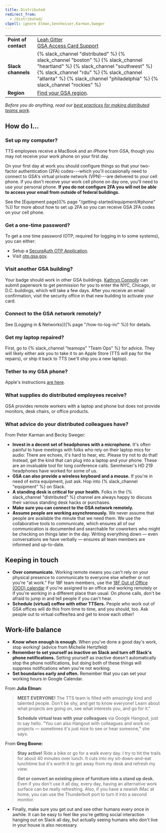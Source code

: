 ```yaml
---
title: Distributed
redirect_from:
  - /distributed/
cSpell: ignore Elman,Sennheiser,Karman,Sweger
---
```


<div class="table-wrapper">
  <table class="table-office-metadata">
    <tbody>
      <tr>
        <td class="col-key"><strong>Point of contact</strong></td>
        <td class="col-value">
          <a href="https://gsa-tts.slack.com/team/U01JME2KB41">Leah Gitter</a><br />
          <a href="mailto:hspd12.security@gsa.gov">GSA Access Card Support</a>
        </td>
      </tr>
      <tr>
        <td class="col-key">
          <strong>Slack channels</strong>
        </td>
        <td class="col-value">
          {% slack_channel "distributed" %}
          {% slack_channel "boston" %}
          {% slack_channel "heartland" %}
          {% slack_channel "southwest" %}
          {% slack_channel "rdu" %}
          {% slack_channel "atlanta" %}
          {% slack_channel "philadelphia" %}
          {% slack_channel "rockies" %}
        </td>
      </tr>
      <tr>
        <td class="col-key"><strong>Region</strong></td>
        <td class="col-value"><a href="https://www.gsa.gov/portal/category/22227">Find your GSA region</a>.</td>
      </tr>
    </tbody>
  </table>
</div>

_Before you do anything, read our
[best practices for making distributed teams work](https://18f.gsa.gov/2015/10/15/best-practices-for-distributed-teams/)._

## How do I...

### Set up my computer?

TTS employees receive a MacBook and an iPhone from GSA, though you may not
receive your work phone on your first day.

On your first day at work you should configure things so that your two-factor
authentication (2FA) codes---which you'll occasionally need to connect to GSA's
virtual private network (VPN)---are delivered to your cell phone. If you don't
receive your work cell phone on day one, you'll need to use your personal phone.
**If you do not configure 2FA you will not be able to access your email from
outside of federal buildings.**

See the [Equipment page]({% page "/getting-started/equipment/#phone" %}) for
more about how to set up 2FA so you can receive GSA 2FA codes on your cell
phone.

### Get a one-time password?

To get a one time password (OTP, required for logging in to some systems), you
can either:

- Setup a
  [SecureAuth OTP Application](https://insite.gsa.gov/employee-resources/information-technology/do-it-yourself-self-help/telework-technology/secureauth).
- Visit [otp.gsa.gov](https://otp.gsa.gov).

### Visit another GSA building?

Your badge should work in other GSA buildings.
<a href="https://gsa-tts.slack.com/messages/@kathryn/">Kathryn Connolly</a> can
submit paperwork to get permission for you to enter the NYC, Chicago, or D.C.
buildings, which will take a few days. After you receive an email confirmation,
visit the security office in that new building to activate your card.

### Connect to the GSA network remotely?

See [Logging in &amp; Networks]({% page "/how-to-log-in/" %}) for details.

### Get my laptop repaired?

First, go to {% slack_channel "teamops" "Team Ops" %} for advice. They will
likely either ask you to take it to an Apple Store (TTS will pay for the
repairs), or ship it back to TTS (we'll ship you a new laptop).

### Tether to my GSA phone?

Apple's instructions [are here](https://support.apple.com/en-us/HT204023).

### What supplies do distributed employees receive?

GSA provides remote workers with a laptop and phone but does not provide
monitors, desk chairs, or office products.

### What advice do your distributed colleagues have?

From Peter Karman and Becky Sweger:

- **Invest in a decent set of headphones with a microphone.** It's often painful
  to have meetings with folks who rely on their laptop mics for audio: There are
  echoes, it's hard to hear, etc. Please try not to do that! Instead, get the
  kind that can plug into a laptop and your phone. These are an invaluable tool
  for long conference calls. Sennheiser's HD 219 headphones have worked for some
  of us.
- **GSA can also provide a wireless keyboard and a mouse.** If you're in need of
  extra equipment, just ask. Hop into {% slack_channel "equipment" %} on Slack.
- **A standing desk is critical for your health.** Folks in the
  {% slack_channel "distributed" %} channel are always happy to discuss their
  various standing desk hacks or purchases.
- **Make sure you can connect to the GSA network remotely.**
- **Assume people are working asynchronously.** We never assume that people are
  available the minute that we need them. We use the collaborative tools to
  communicate, which ensures all of our communication is documented and
  searchable for coworkers who might be checking on things later in the day.
  Writing everything down — even conversations we have verbally — ensures all
  team members are informed and up-to-date.

## Keeping in touch

- **Over communicate.** Working remote means you can't rely on your physical
  presence to communicate to everyone else whether or not you're "at work." For
  18F team members, use the
  [18F Out of Office (OOO) calendar](https://www.google.com/calendar/embed?src=gsa.gov_bth7useo0eeiicjgos2di6ph8k%40group.calendar.google.com&ctz=America/New_York)
  if you're assigned to an office and working remotely or if you're working in a
  different place than usual. On phone calls, don't be afraid to jump in and
  tell people if you can't hear.
- **Schedule (virtual) coffee with other TTSers.** People who work out of GSA
  offices will do this from time to time, and you should, too. Ask people out to
  virtual coffee/tea and get to know each other!

## Work-life balance

- **Know when enough is enough.** When you've done a good day's work, stop
  working! (advice from Michelle Hertzfeld)
- **Remember to set yourself as inactive on Slack and turn off Slack's phone
  notifications.** Setting yourself as inactive doesn't automatically stop the
  phone notifications, but doing both of these things will suppress
  notifications when you're not working.
- **Set boundaries early and often.** Remember that you can set your working
  hours in Google Calendar.

From **Julia Elman**:

> **MEET EVERYONE!** The TTS team is filled with amazingly kind and talented
> people. Don't be shy, and get to know everyone! Learn about what projects are
> going on, see what interests you, and go for it."
>
> **Schedule virtual teas with your colleagues** via Google Hangout, just to say
> hello. "You can also Hangout with colleagues and work on projects — sometimes
> it's just nice to see or hear someone," she says.

From **Greg Boone:**

> **Stay active!** Ride a bike or go for a walk every day. I try to hit the
> trails for about 40 minutes over lunch. It cuts into my sit-down-and-eat
> lunchtime but it's worth it to get away from my desk and refresh my view.
>
> **Get or convert an existing piece of furniture into a stand up desk.** Even
> if you don't use it all day, every day, having an alternative work surface can
> be really refreshing. Also, if you have a newish iMac at home, you can use the
> Thunderbolt port to turn it into a second monitor.

- Finally, make sure you get out and see other humans every once in awhile. It
  can be easy to feel like you're getting social interaction hanging out on
  Slack all day, but actually seeing humans who don't live in your house is also
  necessary.
